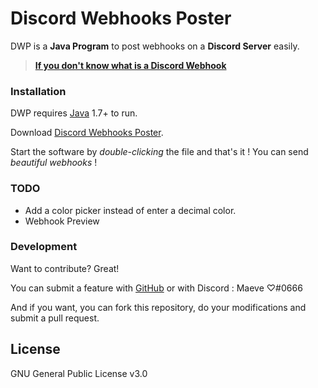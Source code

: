 # Discord Webhooks Poster

DWP is a **Java Program** to post webhooks on a **Discord Server** easily.
> [**If you don't know what is a Discord Webhook**](https://support.discord.com/hc/en-us/articles/228383668-Intro-to-Webhooks=) 

### Installation

DWP requires [Java](https://www.java.com/) 1.7+ to run.

Download [Discord Webhooks Poster](https://github.com/MaeveLaOuf/discord_webhooks_poster/releases/download/discord_webhooks_poster/DiscordWebhooksPoster.jar).

Start the software by *double-clicking* the file and that's it ! You can send *beautiful webhooks* !

### TODO

 - Add a color picker instead of enter a decimal color.
 - Webhook Preview

### Development

Want to contribute? Great!

You can submit a feature with [GitHub](https://github.com/) or with Discord : Maeve ♡#0666

And if you want, you can fork this repository, do your modifications and submit a pull request.

License
----

GNU General Public License v3.0
